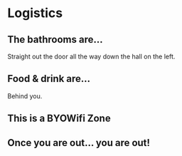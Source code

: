 # Logistics


## The bathrooms are...

Straight out the door all the way down the hall on the left.


## Food & drink are...

Behind you.

## This is a BYOWifi Zone

## Once you are out... you are out!
